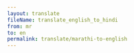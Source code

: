 ```yaml
--- 
layout: translate 
fileName: translate_english_to_hindi 
from: mr
to: en 
permalink: translate/marathi-to-english
---
```

